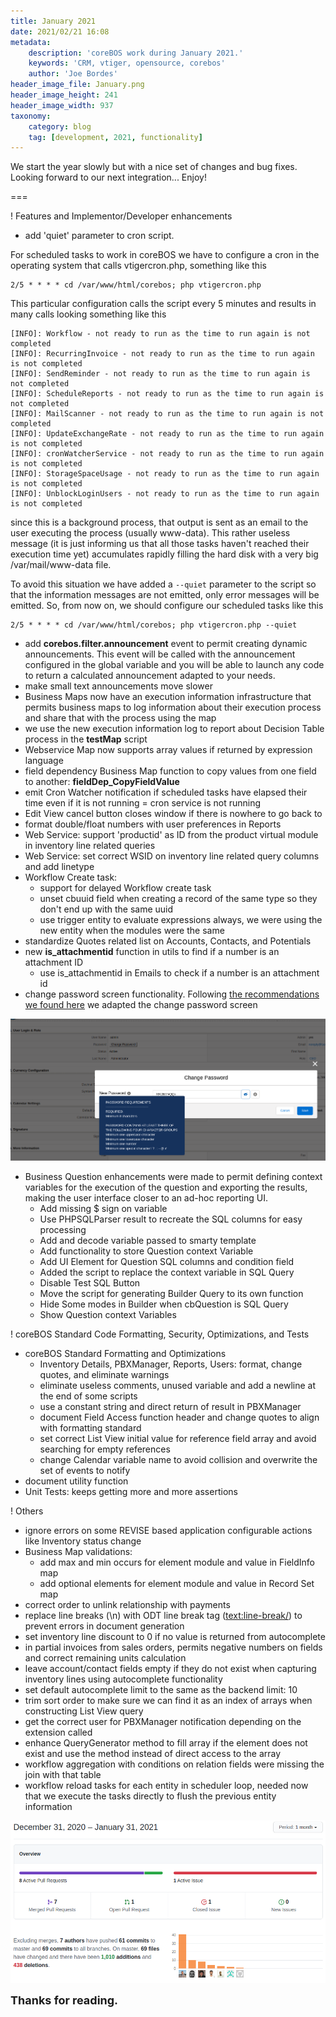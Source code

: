 ```yaml
---
title: January 2021
date: 2021/02/21 16:08
metadata:
    description: 'coreBOS work during January 2021.'
    keywords: 'CRM, vtiger, opensource, corebos'
    author: 'Joe Bordes'
header_image_file: January.png
header_image_height: 241
header_image_width: 937
taxonomy:
    category: blog
    tag: [development, 2021, functionality]
---
```


We start the year slowly but with a nice set of changes and bug fixes. Looking forward to our next integration...  Enjoy!

===

 ! Features and Implementor/Developer enhancements

- add 'quiet' parameter to cron script.

For scheduled tasks to work in coreBOS we have to configure a cron in the operating system that calls vtigercron.php, something like this

``` script
2/5 * * * * cd /var/www/html/corebos; php vtigercron.php
```

This particular configuration calls the script every 5 minutes and results in many calls looking something like this

``` script
[INFO]: Workflow - not ready to run as the time to run again is not completed
[INFO]: RecurringInvoice - not ready to run as the time to run again is not completed
[INFO]: SendReminder - not ready to run as the time to run again is not completed
[INFO]: ScheduleReports - not ready to run as the time to run again is not completed
[INFO]: MailScanner - not ready to run as the time to run again is not completed
[INFO]: UpdateExchangeRate - not ready to run as the time to run again is not completed
[INFO]: cronWatcherService - not ready to run as the time to run again is not completed
[INFO]: StorageSpaceUsage - not ready to run as the time to run again is not completed
[INFO]: UnblockLoginUsers - not ready to run as the time to run again is not completed
```

since this is a background process, that output is sent as an email to the user executing the process (usually www-data). This rather useless message (it is just informing us that all those tasks haven't reached their execution time yet) accumulates rapidly filling the hard disk with a very big /var/mail/www-data file.

To avoid this situation we have added a `--quiet` parameter to the script so that the information messages are not emitted, only error messages will be emitted. So, from now on, we should configure our scheduled tasks like this

``` script
2/5 * * * * cd /var/www/html/corebos; php vtigercron.php --quiet
```

- add **corebos.filter.announcement** event to permit creating dynamic announcements. This event will be called with the announcement configured in the global variable and you will be able to launch any code to return a calculated announcement adapted to your needs.
- make small text announcements move slower
- Business Maps now have an execution information infrastructure that permits business maps to log information about their execution process and share that with the process using the map
- we use the new execution information log to report about Decision Table process in the **testMap** script
- Webservice Map now supports array values if returned by expression language
- field dependency Business Map function to copy values from one field to another: **fieldDep_CopyFieldValue**
- emit Cron Watcher notification if scheduled tasks have elapsed their time even if it is not running = cron service is not running
- Edit View cancel button closes window if there is nowhere to go back to
- format double/float numbers with user preferences in Reports
- Web Service: support 'productid' as ID from the product virtual module in inventory line related queries
- Web Service: set correct WSID on inventory line related query columns and add linetype
- Workflow Create task:
  - support for delayed Workflow create task
  - unset cbuuid field when creating a record of the same type so they don't end up with the same uuid
  - use trigger entity to evaluate expressions always, we were using the new entity when the modules were the same
- standardize Quotes related list on Accounts, Contacts, and Potentials
- new **is_attachmentid** function in utils to find if a number is an attachment ID
  - use is_attachmentid in Emails to check if a number is an attachment id
- change password screen functionality. Following [the recommendations we found here](https://cxl.com/blog/password-ux/) we adapted the change password screen

![change password functionality](ChangePassword.png)

- Business Question enhancements were made to permit defining context variables for the execution of the question and exporting the results, making the user interface closer to an ad-hoc reporting UI.
  - Add missing $ sign on variable
  - Use PHPSQLParser result to recreate the SQL columns for easy processing
  - Add and decode variable passed to smarty template
  - Add functionality to store Question context Variable
  - Add UI Element for Question SQL columns and condition field
  - Added the script to replace the context variable in SQL Query
  - Disable Test SQL Button
  - Move the script for generating Builder Query to its own function
  - Hide Some modes in Builder when cbQuestion is SQL Query
  - Show Question context Variables

<span></span>

 ! coreBOS Standard Code Formatting, Security, Optimizations, and Tests

- coreBOS Standard Formatting and Optimizations
  - Inventory Details, PBXManager, Reports, Users: format, change quotes, and eliminate warnings
  - eliminate useless comments, unused variable and add a newline at the end of some scripts
  - use a constant string and direct return of result in PBXManager
  - document Field Access function header and change quotes to align with formatting standard
  - set correct List View initial value for reference field array and avoid searching for empty references
  - change Calendar variable name to avoid collision and overwrite the set of events to notify
- document utility function
- Unit Tests: keeps getting more and more assertions

<span></span>

 ! Others

- ignore errors on some REVISE based application configurable actions like Inventory status change
- Business Map validations:
  - add max and min occurs for element module and value in FieldInfo map
  - add optional elements for element module and value in Record Set map
- correct order to unlink relationship with payments
- replace line breaks (\n) with ODT line break tag (<text:line-break/>) to prevent errors in document generation
- set inventory line discount to 0 if no value is returned from autocomplete
- in partial invoices from sales orders, permits negative numbers on fields and correct remaining units calculation
- leave account/contact fields empty if they do not exist when capturing inventory lines using autocomplete functionality
- set default autocomplete limit to the same as the backend limit: 10
- trim sort order to make sure we can find it as an index of arrays when constructing List View query
- get the correct user for PBXManager notification depending on the extension called
- enhance QueryGenerator method to fill array if the element does not exist and use the method instead of direct access to the array
- workflow aggregation with conditions on relation fields were missing the join with that table
- workflow reload tasks for each entity in scheduler loop, needed now that we execute the tasks directly to flush the previous entity information

<span></span>

![January Insights](corebosgithub2101.png)

**<span style="font-size:large">Thanks for reading.</span>**
